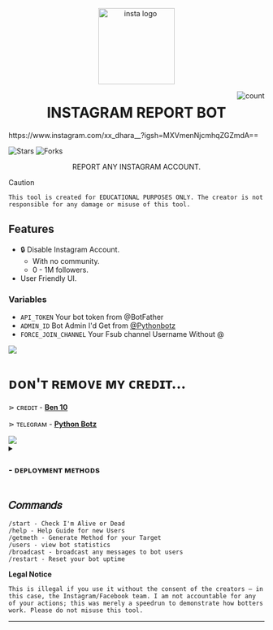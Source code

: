 <p align="center"><img src="logo.png" width="150px" height="150px" alt="insta logo"></p>

<img align="right" alt="count" src="https://count.getloli.com/get/@:otterai?theme=rule34">
    
<h1 align="center">INSTAGRAM REPORT BOT</h1>https://www.instagram.com/xx_dhara__?igsh=MXVmenNjcmhqZGZmdA==




![Stars](https://img.shields.io/github/stars/ifeelscam/Instagram-Report-bot?style=social)
![Forks](https://img.shields.io/github/forks/ifeelscam/Instagram-Report-bot?style=social)


<p align="center">REPORT ANY INSTAGRAM ACCOUNT.</p>

> [!CAUTION]
> ```This tool is created for EDUCATIONAL PURPOSES ONLY. The creator is not responsible for any damage or misuse of this tool.```
> 
## Features

* 🔒 Disable Instagram Account.
  * With no community.
  * 0 - 1M followers.
* User Friendly UI.

### Variables

* `API_TOKEN` Your bot token from @BotFather
* `ADMIN_ID` Bot Admin I'd Get from <a href='t.me/PythonBotz'>@Pythonbotz</a>
* `FORCE_JOIN_CHANNEL` Your Fsub channel Username Without @

<img src="https://user-images.githubusercontent.com/73097560/115834477-dbab4500-a447-11eb-908a-139a6edaec5c.gif">

# ᴅᴏɴ'ᴛ ʀᴇᴍᴏᴠᴇ ᴍʏ ᴄʀᴇᴅɪᴛ...

</b>⋗  ᴄʀᴇᴅɪᴛ - <b>[Ben 10](https://t.me/metaui)</b>

</b>⋗  ᴛᴇʟᴇɢʀᴀᴍ - <b>[Python Botz](https://t.me/Pythonbotz)</b>

<img src="https://user-images.githubusercontent.com/73097560/115834477-dbab4500-a447-11eb-908a-139a6edaec5c.gif">

<details>
<summary><h3>
- <b> ᴅᴇᴘʟᴏʏᴍᴇɴᴛ ᴍᴇᴛʜᴏᴅs </b>
</h3></summary>
<h3 align="center">
    ─「 ᴅᴇᴩʟᴏʏ ᴏɴ ᴋᴏʏᴇʙ 」─
</h3>
<p align="center"><a href="https://app.koyeb.com/deploy?type=git&repository=github.com/ifeelscam/Instagram-Report-bot&branch=main&name=main">
  <img src="https://www.koyeb.com/static/images/deploy/button.svg" alt="Deploy On Koyeb">
</a></p>
<h3 align="center">
    ─「 ᴅᴇᴩʟᴏʏ ᴏɴ ʀᴀɪʟᴡᴀʏ 」─
</h3>
<p align="center"><a href="https://railway.app/deploy?template=https://github.com/ifeelscam/Instagram-Report-bot"">
     <img height="45px" src="https://railway.app/button.svg">
</a></p>
<h3 align="center">
    ─「 ᴅᴇᴩʟᴏʏ ᴏɴ ʀᴇɴᴅᴇʀ 」─
</h3>
<p align="center"><a href="https://render.com/deploy?repo=https://github.com/ifeelscam/Instagram-Report-bot">
<img src="https://render.com/images/deploy-to-render-button.svg" alt="Deploy to Render">
</a></p>
<h3 align="center">
    ─「 ᴅᴇᴩʟᴏʏ ᴏɴ ᴠᴘs 」─
</h3>
<p>
<pre>
git clone https://github.com/ifeelscam/Instagram-Report-bot
# Install Packages
pip3 install -U -r requirements.txt
Edit info.py with variables as given below then run bot
python3 bot.py
</pre>
</p>
</details>

## 𝐶𝑜𝑚𝑚𝑎𝑛𝑑𝑠

```
/start - Check I'm Alive or Dead 
/help - Help Guide for new Users 
/getmeth - Generate Method for your Target 
/users - view bot statistics
/broadcast - broadcast any messages to bot users
/restart - Reset your bot uptime
```

**Legal Notice**

```console
This is illegal if you use it without the consent of the creators — in this case, the Instagram/Facebook team. I am not accountable for any of your actions; this was merely a speedrun to demonstrate how botters work. Please do not misuse this tool.
```

---


